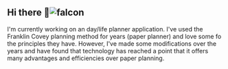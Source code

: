 ## Hi there 👋![falcon](https://github.com/user-attachments/assets/07a5086c-f976-4bf3-9084-9a03d5e95145)

I'm currently working on an day/life planner application. I've used the Franklin Covey planning method for years (paper planner) and love some fo the principles they have. However, I've made some modifications over the years and have found that technology has reached a point that it offers many advantages and efficiencies over paper planning. 

<!--
**honicomb/honicomb** is a ✨ _special_ ✨ repository because its `README.md` (this file) appears on your GitHub profile.

Here are some ideas to get you started:

- 🔭 I’m currently working on ...
- 🌱 I’m currently learning ...
- 👯 I’m looking to collaborate on ...
- 🤔 I’m looking for help with ...
- 💬 Ask me about ...
- 📫 How to reach me: ...
- 😄 Pronouns: ...
- ⚡ Fun fact: ...
-->
